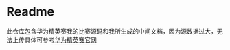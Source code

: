 # Readme
此仓库包含华为精英赛我的比赛源码和我所生成的中间文档，因为源数据过大，无法上传具体可参考[华为精英赛官网](https://developer.huawei.com/consumer/cn/activity/devStarAI/algo/competition.html#/preliminary/info/digix-trail-02/introduction)
